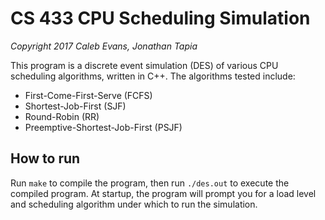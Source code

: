 # CS 433 CPU Scheduling Simulation

*Copyright 2017 Caleb Evans, Jonathan Tapia*

This program is a discrete event simulation (DES) of various CPU scheduling
algorithms, written in C++. The algorithms tested include:

- First-Come-First-Serve (FCFS)
- Shortest-Job-First (SJF)
- Round-Robin (RR)
- Preemptive-Shortest-Job-First (PSJF)

## How to run

Run `make` to compile the program, then run `./des.out` to execute the compiled
program. At startup, the program will prompt you for a load level and scheduling
algorithm under which to run the simulation.

